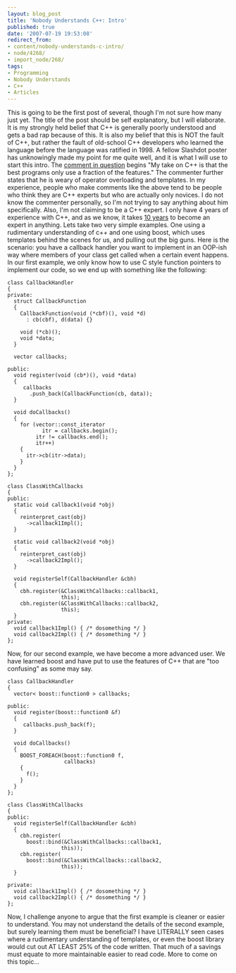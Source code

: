 ```yaml
---
layout: blog_post
title: 'Nobody Understands C++: Intro'
published: true
date: '2007-07-19 19:53:08'
redirect_from:
- content/nobody-understands-c-intro/
- node/4268/
- import_node/268/
tags:
- Programming
- Nobody Understands
- C++
- Articles
---
```


This is going to be the first post of several, though I'm not sure how many just yet. The title of the post should be self explanatory, but I will elaborate. It is my strongly held belief that C++ is generally poorly understood and gets a bad rap because of this. It is also my belief that this is NOT the fault of C++, but rather the fault of old-school C++ developers who learned the language before the language was ratified in 1998. A fellow Slashdot poster has unknowingly made my point for me quite well, and it is what I will use to start this intro. The [comment in question](http://ask.slashdot.org/comments.pl?sid=250311&cid=19863937) begins "My take on C++ is that the best programs only use a fraction of the features." The commenter further states that he is weary of operator overloading and templates. In my experience, people who make comments like the above tend to be people who think they are C++ experts but who are actually only novices. I do not know the commenter personally, so I'm not trying to say anything about him specifically. Also, I'm not claiming to be a C++ expert. I only have 4 years of experience with C++, and as we know, it takes [10 years](http://norvig.com/21-days.html) to become an expert in anything. Lets take two very simple examples. One using a rudimentary understanding of c++ and one using boost, which uses templates behind the scenes for us, and pulling out the big guns. Here is the scenario: you have a callback handler you want to implement in an OOP-ish way where members of your class get called when a certain event happens. In our first example, we only know how to use C style function pointers to implement our code, so we end up with something like the following:

    class CallbackHandler
    {
    private:
      struct CallbackFunction
      {
        CallbackFunction(void (*cbf)(), void *d)
          : cb(cbf), d(data) {}

        void (*cb)();
        void *data;
      }

      vector callbacks;

    public:
      void register(void (cb*)(), void *data)
      {
         callbacks
           .push_back(CallbackFunction(cb, data));
      }

      void doCallbacks()
      {
        for (vector::const_iterator
               itr = callbacks.begin();
             itr != callbacks.end();
             itr++)
        {
          itr->cb(itr->data);
        }
      }
    };

    class ClassWithCallbacks
    {
    public:
      static void callback1(void *obj)
      {
        reinterpret_cast(obj)
          ->callback1Impl();
      }

      static void callback2(void *obj)
      {
        reinterpret_cast(obj)
          ->callback2Impl();
      }

      void registerSelf(CallbackHandler &cbh)
      {
        cbh.register(&ClassWithCallbacks::callback1,
                     this);
        cbh.register(&ClassWithCallbacks::callback2,
                     this);
      }
    private:
      void callback1Impl() { /* dosomething */ }
      void callback2Impl() { /* dosomething */ }
    };

Now, for our second example, we have become a more advanced user. We have learned boost and have put to use the features of C++ that are "too confusing" as some may say.

    class CallbackHandler
    {
      vector< boost::function0 > callbacks;

    public:
      void register(boost::function0 &f)
      {
         callbacks.push_back(f);
      }

      void doCallbacks()
      {
        BOOST_FOREACH(boost::function0 f, 
                      callbacks)
        {
          f();
        }
      }
    };

    class ClassWithCallbacks
    {
    public:
      void registerSelf(CallbackHandler &cbh)
      {
        cbh.register(
          boost::bind(&ClassWithCallbacks::callback1,
                     this));
        cbh.register(
          boost::bind(&ClassWithCallbacks::callback2,
                     this));
      }

    private:
      void callback1Impl() { /* dosomething */ }
      void callback2Impl() { /* dosomething */ }
    };

Now, I challenge anyone to argue that the first example is cleaner or easier to understand. You may not understand the details of the second example, but surely learning them must be beneficial? I have LITERALLY seen cases where a rudimentary understanding of templates, or even the boost library would cut out AT LEAST 25% of the code written. That much of a savings must equate to more maintainable easier to read code. More to come on this topic...
